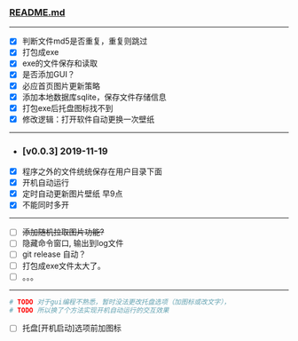 ### [README.md](https://github.com/ncwtf/bing2me/blob/master/README.md)

---
- [x] 判断文件md5是否重复，重复则跳过
- [x] 打包成exe
- [x] exe的文件保存和读取
- [x] 是否添加GUI？
- [x] 必应首页图片更新策略
- [x] 添加本地数据库sqlite，保存文件存储信息
- [x] 打包exe后托盘图标找不到
- [x] 修改逻辑：打开软件自动更换一次壁纸
---
- ### [v0.0.3] 2019-11-19
- [x] 程序之外的文件统统保存在用户目录下面
- [x] 开机自动运行
- [x] 定时自动更新图片壁纸 早9点
- [x] 不能同时多开
---
- [ ] ~~添加随机拉取图片功能?~~
- [ ] 隐藏命令窗口, 输出到log文件
- [ ] git release 自动？
- [ ] 打包成exe文件太大了。
- [ ] 。。。
---
```python
# TODO 对于gui编程不熟悉，暂时没法更改托盘选项（加图标或改文字），
# TODO 所以换了个方法实现开机自动运行的交互效果
```
- [ ] 托盘[开机启动]选项前加图标